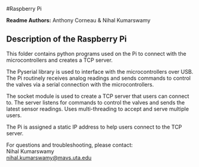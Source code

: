 #Raspberry Pi

**Readme Authors:** Anthony Corneau & Nihal Kumarswamy   

## Description of the Raspberry Pi

<!-- This repository contains a code project that is a lightweight, highly extensible 
application that allows for plug and play for interfacing with a Raspberry Pi 
over IP to a controller computer, with sensors connected to the Pi - Nihal 
please clarify this section, and I will go over it and re-write it into laymans terms

This thang is in three components -->

This folder contains python programs used on the Pi to connect with the microcontrollers and creates a TCP server. 

The Pyserial library is used to interface with the microcontrollers over USB. 
The Pi routinely receives analog readings and sends commands to control the valves via a serial connection with the microcontrollers. 

The socket module is used to create a TCP server that users can connect to. The server listens for commands to control the valves and sends the latest sensor readings. Uses multi-threading to accept and serve multiple users.

The Pi is assigned a static IP address to help users connect to the TCP server. 

For questions and troubleshooting, please contact:  
Nihal Kumarswamy  
nihal.kumarswamy@mavs.uta.edu  